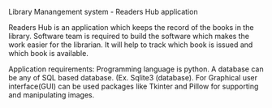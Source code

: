 Library Manangement system - Readers Hub application

Readers Hub is an application which keeps the record of the books in the library. Software team is required to build the software which makes the work easier for the librarian. It will help to track which book is issued and which book is available. 

Application requirements:
Programming language is python. 
A database can be any of  SQL based database. (Ex. Sqlite3 (database). 
For Graphical user interface(GUI) can be used packages like Tkinter and Pillow for supporting and manipulating images.
